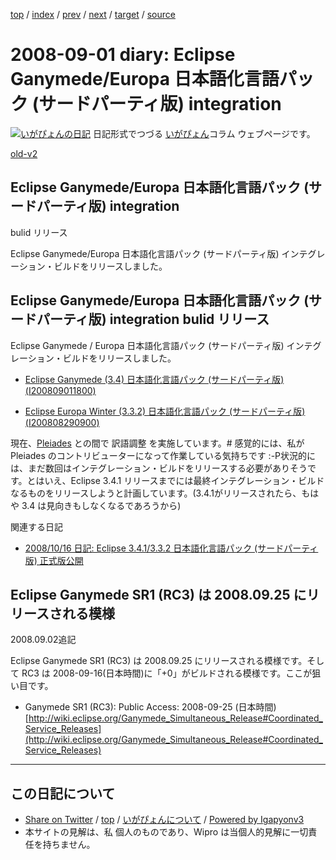 [top](../index.html) 
 / [index](index.html) 
 / [prev](ig080822.html) 
 / [next](ig080912.html) 
 / [target](http://www.igapyon.jp/igapyon/diary/2008/ig080901.html) 
 / [source](https://github.com/igapyon/diary/blob/master/2008/ig080901.src.md) 

2008-09-01 diary: Eclipse Ganymede/Europa 日本語化言語パック (サードパーティ版) integration
=====================================================================================================
[![いがぴょんの日記](http://www.igapyon.jp/igapyon/diary/images/iga200306s.jpg "いがぴょん")](http://www.igapyon.jp/igapyon/diary/memo/memoigapyon.html) 日記形式でつづる [いがぴょん](http://www.igapyon.jp/igapyon/diary/memo/memoigapyon.html)コラム ウェブページです。

[old-v2](ig080901-orig.html)

## Eclipse Ganymede/Europa 日本語化言語パック (サードパーティ版) integration
bulid リリース

Eclipse Ganymede/Europa 日本語化言語パック (サードパーティ版) インテグレーション・ビルドをリリースしました。


## Eclipse Ganymede/Europa 日本語化言語パック (サードパーティ版) integration bulid リリース

Eclipse Ganymede / Europa 日本語化言語パック (サードパーティ版) インテグレーション・ビルドをリリースしました。

* [Eclipse Ganymede (3.4) 日本語化言語パック (サードパーティ版) (I200809011800)](https://ja.osdn.net/projects/blancofw/wiki/nlpack.eclipse.ganymede-I200809011800)
  
* [Eclipse Europa Winter (3.3.2) 日本語化言語パック (サードパーティ版) (I200808290900)](https://ja.osdn.net/projects/blancofw/wiki/nlpack.eclipse.europa-I200808290900)

現在、[Pleiades](http://mergedoc.sourceforge.jp/pleiades.html) との間で 訳語調整 を実施しています。# 感覚的には、私が Pleiades のコントリビューターになって作業している気持ちです
:-P状況的には、まだ数回はインテグレーション・ビルドをリリースする必要がありそうです。とはいえ、Eclipse 3.4.1 リリースまでには最終インテグレーション・ビルドなるものをリリースしようと計画しています。(3.4.1がリリースされたら、もはや 3.4 は見向きもしなくなるであろうから)

関連する日記

* [2008/10/16 日記: Eclipse 3.4.1/3.3.2 日本語化言語パック (サードパーティ版) 正式版公開](ig081016.html)

## Eclipse Ganymede SR1 (RC3) は 2008.09.25 にリリースされる模様

2008.09.02追記

Eclipse Ganymede SR1 (RC3) は 2008.09.25 にリリースされる模様です。そして RC3 は 2008-09-16(日本時間)に「+0」がビルドされる模様です。ここが狙い目です。

* Ganymede SR1 (RC3): Public Access: 2008-09-25 (日本時間)
  [http://wiki.eclipse.org/Ganymede_Simultaneous_Release#Coordinated_Service_Releases](http://wiki.eclipse.org/Ganymede_Simultaneous_Release#Coordinated_Service_Releases)


----------------------------------------------------------------------------------------------------

## この日記について

* [Share on Twitter](https://twitter.com/intent/tweet?hashtags=igapyon%2Cdiary%2C%E3%81%84%E3%81%8C%E3%81%B4%E3%82%87%E3%82%93&text=Eclipse+Ganymede%2FEuropa+%E6%97%A5%E6%9C%AC%E8%AA%9E%E5%8C%96%E8%A8%80%E8%AA%9E%E3%83%91%E3%83%83%E3%82%AF+%28%E3%82%B5%E3%83%BC%E3%83%89%E3%83%91%E3%83%BC%E3%83%86%E3%82%A3%E7%89%88%29+integration&url=http%3A%2F%2Fwww.igapyon.jp%2Figapyon%2Fdiary%2F2008%2Fig080901.html) / [top](../index.html) / [いがぴょんについて](http://www.igapyon.jp/igapyon/diary/memo/memoigapyon.html) / [Powered by Igapyonv3](https://github.com/igapyon/igapyonv3)
* 本サイトの見解は、私 個人のものであり、Wipro は当個人的見解に一切責任を持ちません。 
